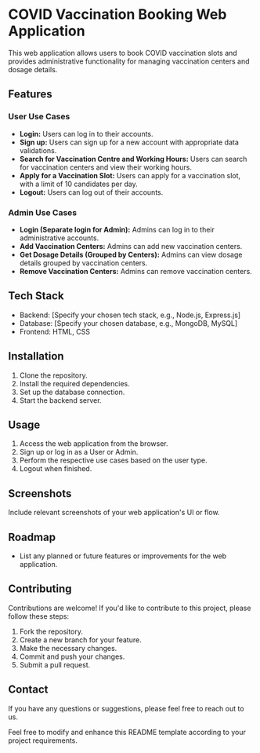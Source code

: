 # COVID Vaccination Booking Web Application

This web application allows users to book COVID vaccination slots and provides administrative functionality for managing vaccination centers and dosage details.

## Features

### User Use Cases

- **Login:** Users can log in to their accounts.
- **Sign up:** Users can sign up for a new account with appropriate data validations.
- **Search for Vaccination Centre and Working Hours:** Users can search for vaccination centers and view their working hours.
- **Apply for a Vaccination Slot:** Users can apply for a vaccination slot, with a limit of 10 candidates per day.
- **Logout:** Users can log out of their accounts.

### Admin Use Cases

- **Login (Separate login for Admin):** Admins can log in to their administrative accounts.
- **Add Vaccination Centers:** Admins can add new vaccination centers.
- **Get Dosage Details (Grouped by Centers):** Admins can view dosage details grouped by vaccination centers.
- **Remove Vaccination Centers:** Admins can remove vaccination centers.

## Tech Stack

- Backend: [Specify your chosen tech stack, e.g., Node.js, Express.js]
- Database: [Specify your chosen database, e.g., MongoDB, MySQL]
- Frontend: HTML, CSS

## Installation

1. Clone the repository.
2. Install the required dependencies.
3. Set up the database connection.
4. Start the backend server.

## Usage

1. Access the web application from the browser.
2. Sign up or log in as a User or Admin.
3. Perform the respective use cases based on the user type.
4. Logout when finished.

## Screenshots

Include relevant screenshots of your web application's UI or flow.

## Roadmap

- List any planned or future features or improvements for the web application.

## Contributing

Contributions are welcome! If you'd like to contribute to this project, please follow these steps:

1. Fork the repository.
2. Create a new branch for your feature.
3. Make the necessary changes.
4. Commit and push your changes.
5. Submit a pull request.


## Contact

If you have any questions or suggestions, please feel free to reach out to us.


Feel free to modify and enhance this README template according to your project requirements.

